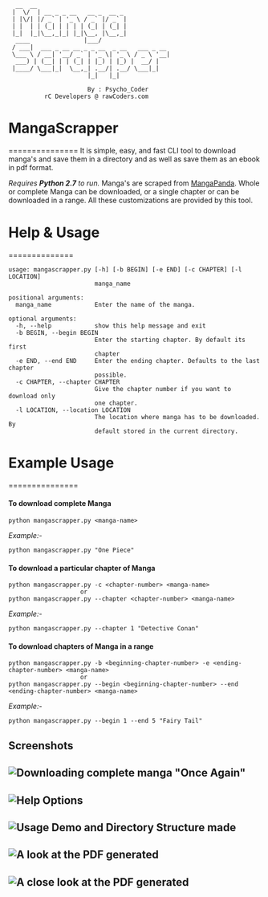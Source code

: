 	  __  __
	 |  \/  | __ _ _ __   __ _  __ _
	 | |\/| |/ _` | '_ \ / _` |/ _` |
	 | |  | | (_| | | | | (_| | (_| |
	 |_|  |_|\__,_|_| |_|\__, |\__,_|
	  ____               |___/
	 / ___|  ___ _ __ __ _ _ __  _ __   ___ _ __
	 \___ \ / __| '__/ _` | '_ \| '_ \ / _ \ '__|
	  ___) | (__| | | (_| | |_) | |_) |  __/ |
	 |____/ \___|_|  \__,_| .__/| .__/ \___|_|
						  |_|   |_|
	
						  By : Psycho_Coder
			  rC Developers @ rawCoders.com

# MangaScrapper 
===============
It is simple, easy, and fast CLI tool to download manga's and save them in a directory and as well as save them as an ebook in pdf format. 

*Requires **Python 2.7** to run.* Manga's are scraped from [MangaPanda](http://www.mangapanda.com/). Whole or complete Manga can be downloaded, or a single chapter or can be downloaded in a range. All these customizations are provided by this tool.

# Help & Usage
==============

	usage: mangascrapper.py [-h] [-b BEGIN] [-e END] [-c CHAPTER] [-l LOCATION]
							manga_name
	
	positional arguments:
	  manga_name            Enter the name of the manga.
	
	optional arguments:
	  -h, --help            show this help message and exit
	  -b BEGIN, --begin BEGIN
							Enter the starting chapter. By default its first
							chapter
	  -e END, --end END     Enter the ending chapter. Defaults to the last chapter
							possible.
	  -c CHAPTER, --chapter CHAPTER
							Give the chapter number if you want to download only
							one chapter.
	  -l LOCATION, --location LOCATION
							The location where manga has to be downloaded. By
							default stored in the current directory.
							

# Example Usage
===============

#### To download complete Manga

	python mangascrapper.py <manga-name>
	
*Example:-* 	

	python mangascrapper.py "One Piece"

#### To download a particular chapter of Manga

	python mangascrapper.py -c <chapter-number> <manga-name>
						or
	python mangascrapper.py --chapter <chapter-number> <manga-name>
	
*Example:-*

	python mangascrapper.py --chapter 1 "Detective Conan"

#### To download chapters of Manga in a range

	python mangascrapper.py -b <beginning-chapter-number> -e <ending-chapter-number> <manga-name>
						or
	python mangascrapper.py --begin <beginning-chapter-number> --end <ending-chapter-number> <manga-name>
	
*Example:-* 	

	python mangascrapper.py --begin 1 --end 5 "Fairy Tail"
 
## Screenshots

![Downloading complete manga "Once Again"](https://i.imgur.com/5dxlDWi.png)
---

![Help Options](https://i.imgur.com/S5QKkuw.png)
---

![Usage Demo and Directory Structure made](https://i.imgur.com/W7D4YAL.png)
---

![A look at the PDF generated](https://i.imgur.com/QiX9wTj.png)
---

![A close look at the PDF generated](https://i.imgur.com/yhN8Rup.png)
---
